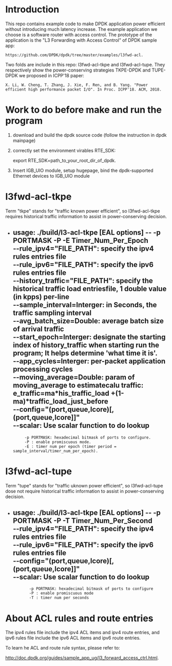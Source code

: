 # Introduction
This repo contains example code to make DPDK application power efficient without introducing much latency increase.
The example application we choose is a software router with access control. The prototype of the application is the
"L3 Forwarding with Access Control" of DPDK sample app:

    https://github.com/DPDK/dpdk/tree/master/examples/l3fwd-acl.

Two folds are include in this repo: l3fwd-acl-tkpe and l3fwd-acl-tupe. They respectively show the  power-conserving
strategies TKPE-DPDK and TUPE-DPDK we proposed in ICPP'18 paper:

    X. Li, W. Cheng, T. Zhang, J. Xie, F. Ren, and B. Yang. "Power efficient high performance packet I/O". In Proc. ICPP'18. ACM, 2018.

# Work to do before make and run the program
1. download and build the dpdk source code (follow the instruction in dpdk mainpage)
2. correctly set the environment virables RTE_SDK:

    export RTE_SDK=path_to_your_root_dir_of_dpdk.

3. Insert IGB_UIO module, setup hugepage, bind the dpdk-supported Ethernet devices to IGB_UIO module

# l3fwd-acl-tkpe
  Term "tkpe" stands for "traffic known power efficient", so l3fwd-acl-tkpe requires historical traffic information to assist in power-conserving decision.
* usage:
        ./build/l3-acl-tkpe [EAL options] -- -p PORTMASK -P  -E Timer_Num_Per_Epoch \
             --rule_ipv4="FILE_PATH": specify the ipv4 rules entries file \
             --rule_ipv6="FILE_PATH": specify the ipv6 rules entries file\
             --history_traffic="FILE_PATH": specify the historical traffic load entriesfile, 1 double value (in kpps) per-line \
             --sample_interval=Interger: in Seconds, the traffic sampling interval \
             --avg_batch_size=Double: average batch size of arrival traffic\
             --start_epoch=Interger: designate the starting index of history_traffic when starting run the program; It helps determine 'what time it is'.\
             --app_cycles=Interger: per-packet application processing cycles \
             --moving_average=Double: param of moving_average to estimatecalu traffic: e_traffic=ma*his_traffic_load +(1-ma)*traffic_load_just_before \
             --config="(port,queue,lcore)[,(port,queue,lcore]]" \
             --scalar: Use scalar function to do lookup
     ----------------------------------------------------------
           -p PORTMASK: hexadecimal bitmask of ports to configure.
           -P : enable promiscuous mode.
           -E : timer num per epoch (timer period = sample_interval/timer_num_per_epoch).
           
  
# l3fwd-acl-tupe
Term "tupe" stands for "traffic uknown power efficient", so l3fwd-acl-tupe dose not require historical traffic information to assist in power-conserving decision.
* usage:
        ./build/l3-acl-tkpe [EAL options] -- -p PORTMASK -P  -T Timer_Num_Per_Second \
             --rule_ipv4="FILE_PATH": specify the ipv4 rules entries file \
             --rule_ipv6="FILE_PATH": specify the ipv6 rules entries file\
             --config="(port,queue,lcore)[,(port,queue,lcore]]" \
             --scalar: Use scalar function to do lookup
    ----------------------------------------------------------
             -p PORTMASK: hexadecimal bitmask of ports to configure
             -P : enable promiscuous mode
             -T : timer num per seconds

# About ACL rules and route entries
The ipv4 rules file include the ipv4 ACL items and ipv4 route entries, and ipv6 rules file include the ipv6 ACL items and ipv6 route entries.

To learn he ACL and route rule syntax, please refer to:

   http://doc.dpdk.org/guides/sample_app_ug/l3_forward_access_ctrl.html.

